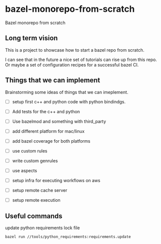 # bazel-monorepo-from-scratch
Bazel monorepo from scratch

## Long term vision

This is a project to showcase how to start a bazel repo from scratch.  

I can see that in the future a nice set of tutorials can rise up from this repo. Or maybe a set of configuration recipes for a successful bazel CI.

## Things that we can implement
Brainstorming some ideas of things that we can imeplement.
- [ ] setup first c++ and python code with python bindindgs.
- [ ] Add tests for the c++ and python
- [ ] Use bazelmod and something with third_party
- [ ] add different platform for mac/linux 
- [ ] add bazel coverage for both platforms
- [ ] use custom rules
- [ ] write custom genrules
- [ ] use aspects
- [ ] setup infra for executing workflows on aws
- [ ] setup remote cache server
- [ ] setup remote execution 


## Useful commands
update python requirements lock file
```
bazel run //tools/python_requirements:requirements.update
```



